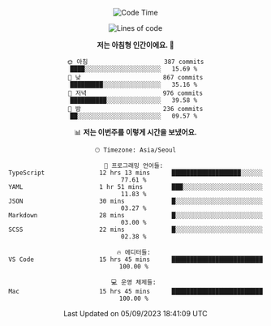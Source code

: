 <div align='center'>
 
<!--START_SECTION:waka-->
![Code Time](http://img.shields.io/badge/Code%20Time-2%2C921%20hrs%2016%20mins-blue)

![Lines of code](https://img.shields.io/badge/%EC%A0%80%EB%8A%94%20%EC%97%AC%ED%83%9C%EA%B9%8C%EC%A7%80%20-1.2%20million%20%EC%A4%84%EC%9D%98%20%EC%BD%94%EB%93%9C%EB%A5%BC%20%EC%9E%91%EC%84%B1%ED%96%88%EC%96%B4%EC%9A%94.-blue)

**저는 아침형 인간이에요. 🐤** 

```text
🌞 아침                     387 commits         ████░░░░░░░░░░░░░░░░░░░░░   15.69 % 
🌆 낮　                     867 commits         █████████░░░░░░░░░░░░░░░░   35.16 % 
🌃 저녁                     976 commits         ██████████░░░░░░░░░░░░░░░   39.58 % 
🌙 밤　                     236 commits         ██░░░░░░░░░░░░░░░░░░░░░░░   09.57 % 
```


📊 **저는 이번주를 이렇게 시간을 보냈어요.** 

```text
🕑︎ Timezone: Asia/Seoul

💬 프로그래밍 언어들: 
TypeScript               12 hrs 13 mins      ███████████████████░░░░░░   77.61 % 
YAML                     1 hr 51 mins        ███░░░░░░░░░░░░░░░░░░░░░░   11.83 % 
JSON                     30 mins             █░░░░░░░░░░░░░░░░░░░░░░░░   03.27 % 
Markdown                 28 mins             █░░░░░░░░░░░░░░░░░░░░░░░░   03.00 % 
SCSS                     22 mins             █░░░░░░░░░░░░░░░░░░░░░░░░   02.38 % 

🔥 에디터들: 
VS Code                  15 hrs 45 mins      █████████████████████████   100.00 % 

💻 운영 체제들: 
Mac                      15 hrs 45 mins      █████████████████████████   100.00 % 
```


 Last Updated on 05/09/2023 18:41:09 UTC
<!--END_SECTION:waka-->
 </div>
<!---
Emewjin/Emewjin is a ✨ special ✨ repository because its `README.md` (this file) appears on your GitHub profile.
You can click the Preview link to take a look at your changes.
--->
